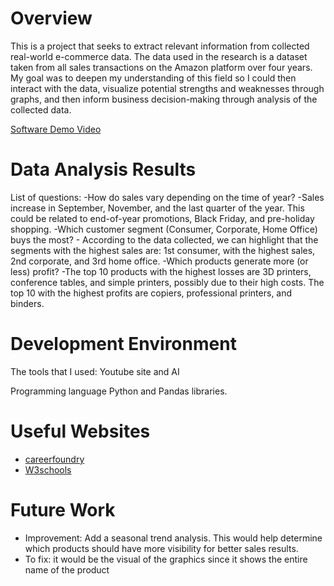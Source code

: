 # Overview

This is a project that seeks to extract relevant information from collected real-world e-commerce data. The data used in the research is a dataset taken from all sales transactions on the Amazon platform over four years. My goal was to deepen my understanding of this field so I could then interact with the data, visualize potential strengths and weaknesses through graphs, and then inform business decision-making through analysis of the collected data.

[Software Demo Video](http://youtube.link.goes.here)

# Data Analysis Results

List of questions:
-How do sales vary depending on the time of year?
    -Sales increase in September, November, and the last quarter of the year. This could be related to end-of-year promotions, Black Friday, and pre-holiday shopping.
-Which customer segment (Consumer, Corporate, Home Office) buys the most?
    - According to the data collected, we can highlight that the segments with the highest sales are: 1st consumer, with the highest sales, 2nd corporate, and 3rd home office.
-Which products generate more (or less) profit?
    -The top 10 products with the highest losses are 3D printers, conference tables, and simple printers,     possibly  due to their high costs. The top 10 with the highest profits are copiers, professional printers, and binders.

# Development Environment

The tools that I used: Youtube site and AI

Programming language Python and Pandas libraries.

# Useful Websites

* [careerfoundry](https://careerfoundry.com/en/tutorials/data-analytics-for-beginners/introduction-to-data-analytics)
* [W3schools](https://www.w3schools.com/python/default.asp)

# Future Work

* Improvement: Add a seasonal trend analysis. This would help determine which products should have more visibility for better sales results.
* To fix: it would be the visual of the graphics since it shows the entire name of the product

